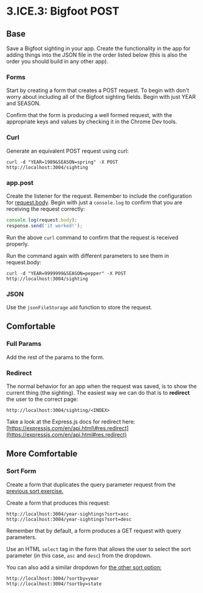 # 3.ICE.3: Bigfoot POST

## Base

Save a Bigfoot sighting in your app. Create the functionality in the app for adding things into the JSON file in the order listed below \(this is also the order you should build in any other app\).

### Forms

Start by creating a form that creates a POST request. To begin with don't worry about including all of the Bigfoot sighting fields. Begin with just YEAR and SEASON.

Confirm that the form is producing a well formed request, with the appropriate keys and values by checking it in the Chrome Dev tools.

### Curl

Generate an equivalent POST request using curl:

```text
curl -d "YEAR=1989&SEASON=spring" -X POST http://localhost:3004/sighting
```

### app.post

Create the listener for the request. Remember to include the configuration for [request.body](../3.1-intro-to-express-js/3.1.3-post-request.body.md#keys-and-values). Begin with just a `console.log` to confirm that you are receiving the request correctly:

```javascript
console.log(request.body);
response.send('it worked!');
```

Run the above `curl` command to confirm that the request is received properly.

Run the command again with different parameters to see them in request.body:

```text
curl -d "YEAR=9999999&SEASON=pepper" -X POST http://localhost:3004/sighting
```

### JSON

Use the `jsonFileStorage` `add` function to store the request.

## Comfortable

### Full Params

Add the rest of the params to the form.

### Redirect

The normal behavior for an app when the request was saved, is to show the current thing \(the sighting\). The easiest way we can do that is to **redirect** the user to the correct page:

```markup
http://localhost:3004/sighting/<INDEX>
```

Take a look at the Express.js docs for redirect here: [https://expressjs.com/en/api.html\#res.redirect](https://expressjs.com/en/api.html#res.redirect)

## More Comfortable

### Sort Form

Create a form that duplicates the query parameter request from the [previous sort exercise.](3.ice.1-bigfoot.md#sort-by)

Create a form that produces this request:

```text
http://localhost:3004/year-sightings?sort=asc
http://localhost:3004/year-sightings?sort=desc
```

Remember that by default, a form produces a GET request with query parameters.

Use an HTML `select` tag in the form that allows the user to select the sort parameter \(in this case, `asc` and `desc`\) from the dropdown.

You can also add a similar dropdown for [the other sort option:](3.ice.2-bigfoot-ejs.md#sort-by)

```markup
http://localhost:3004/?sortby=year
http://localhost:3004/?sortby=state
```

